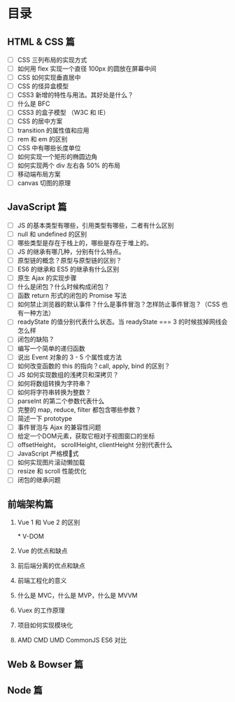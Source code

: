 # 目录

## HTML & CSS 篇

* [ ] CSS 三列布局的实现方式
* [ ] 如何用 flex 实现一个直径 100px 的圆放在屏幕中间
* [ ] CSS 如何实现垂直居中
* [ ] CSS 的怪异盒模型
* [ ] CSS3 新增的特性与用法。其好处是什么？
* [ ] 什么是 BFC
* [ ] CSS3 的盒子模型 （W3C 和 IE）
* [ ] CSS 的居中方案
* [ ] transition 的属性值和应用
* [ ] rem 和 em 的区别
* [ ] CSS 中有哪些长度单位
* [ ] 如何实现一个矩形的椭圆边角
* [ ] 如何实现两个 div 左右各 50% 的布局
* [ ] 移动端布局方案
* [ ] canvas 切图的原理

## JavaScript 篇

* [ ] JS 的基本类型有哪些，引用类型有哪些，二者有什么区别
* [ ] null 和 undefined 的区别
* [ ] 哪些类型是存在于栈上的，哪些是存在于堆上的。
* [ ] JS 的继承有哪几种，分别有什么特点。
* [ ] 原型链的概念？原型与原型链的区别？
* [ ] ES6 的继承和 ES5 的继承有什么区别
* [ ] 原生 Ajax 的实现步骤
* [ ] 什么是闭包？什么时候构成闭包？
* [ ] 函数 return 形式的闭包的 Promise 写法
* [ ] 如何禁止浏览器的默认事件？什么是事件冒泡？怎样防止事件冒泡？（CSS 也有一种方法）
* [ ] readyState 的值分别代表什么状态。当 readyState === 3 的时候拔掉网线会怎么样
* [ ] 闭包的缺陷？
* [ ] 编写一个简单的递归函数
* [ ] 说出 Event 对象的 3 - 5 个属性或方法
* [ ] 如何改变函数的 this 的指向？call, apply, bind 的区别？
* [ ] JS 如何实现数组的浅拷贝和深拷贝？
* [ ] 如何将数组转换为字符串？
* [ ] 如何将字符串转换为整数？
* [ ] parseInt 的第二个参数代表什么
* [ ] 完整的 map, reduce, filter 都包含哪些参数？
* [ ] 简述一下 prototype
* [ ] 事件冒泡与 Ajax 的兼容性问题
* [ ] 给定一个DOM元素，获取它相对于视图窗口的坐标
* [ ] offsetHeight， scrollHeight, clientHeight 分别代表什么
* [ ] JavaScript 严格模式
* [ ] 如何实现图片滚动懒加载
* [ ] resize 和 scroll 性能优化
* [ ] 闭包的继承问题

## 前端架构篇

1. Vue 1 和 Vue 2 的区别

   \* V-DOM

2. Vue 的优点和缺点

3. 前后端分离的优点和缺点

4. 前端工程化的意义

5. 什么是 MVC，什么是 MVP，什么是 MVVM

6. Vuex 的工作原理

7. 项目如何实现模块化

8. AMD CMD UMD CommonJS ES6 对比

## Web & Bowser 篇

## Node 篇



